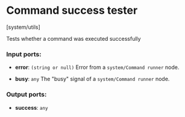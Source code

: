 # Command success tester

[system/utils]

Tests whether a command was executed successfully

### Input ports:

* __error__: `(string or null)`
    Error from a `system/Command runner` node.



* __busy__: `any`
    The "busy" signal of a `system/Command runner` node.



### Output ports:

* __success__: `any`


